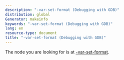 ```yaml
---
description: "-var-set-format (Debugging with GDB)"
distribution: global
Generator: makeinfo
keywords: "-var-set-format (Debugging with GDB)"
lang: en
resource-type: document
title: "-var-set-format (Debugging with GDB)"
---
```

The node you are looking for is at [-var-set-format](GDB_002fMI-Variable-Objects.html#g_t_002dvar_002dset_002dformat).
